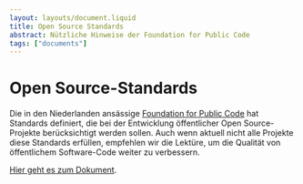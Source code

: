 ```yaml
---
layout: layouts/document.liquid
title: Open Source Standards
abstract: Nützliche Hinweise der Foundation for Public Code
tags: ["documents"]
---
```


# Open Source-Standards

Die in den Niederlanden ansässige <a href="https://publiccode.net/" target="_blank" rel="noopener noreferrer">Foundation for Public Code</a> hat Standards definiert, die bei der Entwicklung öffentlicher Open Source-Projekte berücksichtigt werden sollen. Auch wenn aktuell nicht alle Projekte diese Standards erfüllen, empfehlen wir die Lektüre, um die Qualität von öffentlichem Software-Code weiter zu verbessern.

<a href="https://standard.publiccode.net/" target="_blank" rel="noopener noreferrer">Hier geht es zum Dokument</a>.
